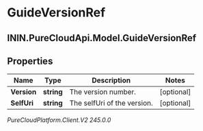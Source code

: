 # GuideVersionRef

## ININ.PureCloudApi.Model.GuideVersionRef

## Properties

|Name | Type | Description | Notes|
|------------ | ------------- | ------------- | -------------|
| **Version** | **string** | The version number. | [optional] |
| **SelfUri** | **string** | The selfUri of the version. | [optional] |



_PureCloudPlatform.Client.V2 245.0.0_
